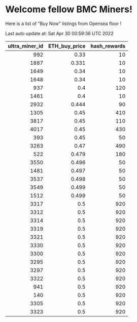 # Welcome fellow BMC Miners!
Here is a list of "Buy Now" listings from Opensea floor !


Last auto update at: Sat Apr 30 00:59:36 UTC 2022


|   ultra_miner_id |   ETH_buy_price |   hash_rewards |
|-----------------:|----------------:|---------------:|
|              992 |           0.33  |             10 |
|             1887 |           0.331 |             10 |
|             1649 |           0.34  |             10 |
|             1648 |           0.34  |             10 |
|              937 |           0.4   |            120 |
|             1461 |           0.4   |             10 |
|             2932 |           0.444 |             90 |
|             1305 |           0.45  |            410 |
|             3817 |           0.45  |            110 |
|             4017 |           0.45  |            430 |
|              393 |           0.45  |             50 |
|             3263 |           0.47  |            490 |
|              522 |           0.479 |            180 |
|             3550 |           0.496 |             50 |
|             1481 |           0.497 |             50 |
|             3537 |           0.498 |             50 |
|             3549 |           0.499 |             50 |
|             1512 |           0.499 |             50 |
|             3317 |           0.5   |            920 |
|             3312 |           0.5   |            920 |
|             3314 |           0.5   |            920 |
|             3319 |           0.5   |            920 |
|             3321 |           0.5   |            920 |
|             3330 |           0.5   |            920 |
|             3300 |           0.5   |            920 |
|             3295 |           0.5   |            920 |
|             3297 |           0.5   |            920 |
|             3322 |           0.5   |            920 |
|              941 |           0.5   |            920 |
|              140 |           0.5   |            920 |
|             3305 |           0.5   |            920 |
|             3323 |           0.5   |            920 |
